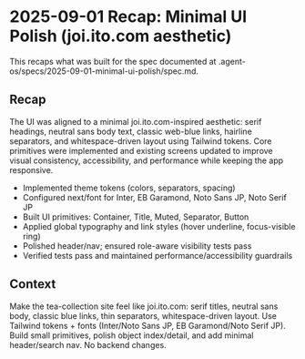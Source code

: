 # 2025-09-01 Recap: Minimal UI Polish (joi.ito.com aesthetic)

This recaps what was built for the spec documented at .agent-os/specs/2025-09-01-minimal-ui-polish/spec.md.

## Recap

The UI was aligned to a minimal joi.ito.com-inspired aesthetic: serif headings, neutral sans body text, classic web-blue links, hairline separators, and whitespace-driven layout using Tailwind tokens. Core primitives were implemented and existing screens updated to improve visual consistency, accessibility, and performance while keeping the app responsive.

- Implemented theme tokens (colors, separators, spacing)
- Configured next/font for Inter, EB Garamond, Noto Sans JP, Noto Serif JP
- Built UI primitives: Container, Title, Muted, Separator, Button
- Applied global typography and link styles (hover underline, focus-visible ring)
- Polished header/nav; ensured role-aware visibility tests pass
- Verified tests pass and maintained performance/accessibility guardrails

## Context

Make the tea-collection site feel like joi.ito.com: serif titles, neutral sans body, classic blue links, thin separators, whitespace-driven layout. Use Tailwind tokens + fonts (Inter/Noto Sans JP, EB Garamond/Noto Serif JP). Build small primitives, polish object index/detail, and add minimal header/search nav. No backend changes.
